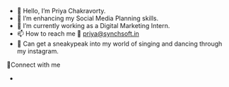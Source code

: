 - 👋 Hello, I’m Priya Chakravorty.
- 👀 I’m enhancing my Social Media Planning skills.
- 🌱 I’m currently working as a Digital Marketing Intern.
- 📫 How to reach me 📩 priya@synchsoft.in
- 💃 Can get a sneakypeak into my world of singing and dancing through my instagram.

🔗Connect with me 
- <!---
Priya5SynchSoft/Priya5SynchSoft is a ✨ special ✨ repository because its `README.md` (this file) appears on your GitHub profile.
You can click the Preview link to take a look at your changes.
--->
